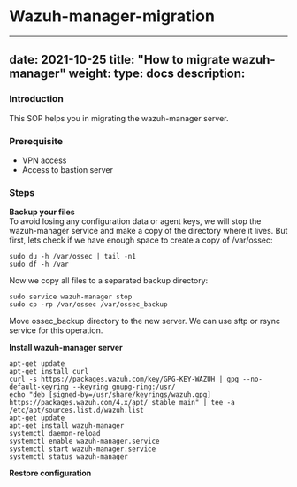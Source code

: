 # Wazuh-manager-migration
---
date: 2021-10-25
title: "How to migrate wazuh-manager"
weight: 
type: docs
description: 
---
### **Introduction**
This SOP helps you in migrating the wazuh-manager server.

### **Prerequisite**
- VPN access
- Access to bastion server

### **Steps**

**Backup your files**<br>
To avoid losing any configuration data or agent keys, we will stop the wazuh-manager service and make a copy of the directory where it lives. But first, lets check if we have enough space to create a copy of /var/ossec:

```
sudo du -h /var/ossec | tail -n1
sudo df -h /var
```
Now we copy all files to a separated backup directory:
```
sudo service wazuh-manager stop
sudo cp -rp /var/ossec /var/ossec_backup
```
Move ossec_backup directory to the new server. We can use sftp or rsync service for this operation.


**Install wazuh-manager server**

```
apt-get update
apt-get install curl
curl -s https://packages.wazuh.com/key/GPG-KEY-WAZUH | gpg --no-default-keyring --keyring gnupg-ring:/usr/
echo "deb [signed-by=/usr/share/keyrings/wazuh.gpg] https://packages.wazuh.com/4.x/apt/ stable main" | tee -a /etc/apt/sources.list.d/wazuh.list
apt-get update
apt-get install wazuh-manager
systemctl daemon-reload 
systemctl enable wazuh-manager.service 
systemctl start wazuh-manager.service
systemctl status wazuh-manager
```
**Restore configuration**
